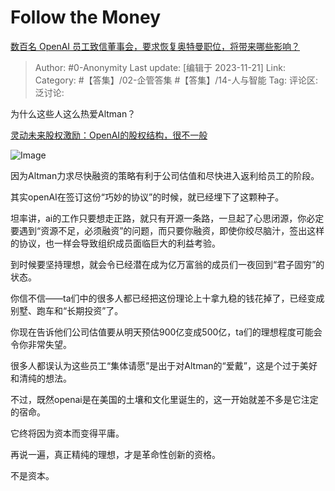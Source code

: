 # Follow the Money
[数百名 OpenAI 员工致信董事会，要求恢复奥特曼职位，将带来哪些影响？](https://www.zhihu.com/question/631041787/answer/3296271966)

> Author: #0-Anonymity
> Last update: [编辑于 2023-11-21]
> Link:
> Category: #【答集】/02-企管答集 #【答集】/14-人与智能
> Tag:
> 评论区:
> 泛讨论:

为什么这些人这么热爱Altman？

[灵动未来股权激励：OpenAI的股权结构，很不一般](https://zhuanlan.zhihu.com/p/614263736?utm_id=0)

![Image](https://pica.zhimg.com/50/v2-d6e61f807758f3ba90c5bb1947ffc51c_720w.jpg?source=1940ef5c)

因为Altman力求尽快融资的策略有利于公司估值和尽快进入返利给员工的阶段。

其实openAI在签订这份“巧妙的协议”的时候，就已经埋下了这颗种子。

坦率讲，ai的工作只要想走正路，就只有开源一条路，一旦起了心思闭源，你必定要遇到“资源不足，必须融资”的问题，而只要你融资，即使你绞尽脑汁，签出这样的协议，也一样会导致组织成员面临巨大的利益考验。

到时候要坚持理想，就会令已经潜在成为亿万富翁的成员们一夜回到“君子固穷”的状态。

你信不信——ta们中的很多人都已经把这份理论上十拿九稳的钱花掉了，已经变成别墅、跑车和“长期投资”了。

你现在告诉他们公司估值要从明天预估900亿变成500亿，ta们的理想程度可能会令你非常失望。

很多人都误认为这些员工“集体请愿”是出于对Altman的“爱戴”，这是个过于美好和清纯的想法。

不过，既然openai是在美国的土壤和文化里诞生的，这一开始就差不多是它注定的宿命。

它终将因为资本而变得平庸。

再说一遍，真正精纯的理想，才是革命性创新的资格。

不是资本。